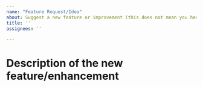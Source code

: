 ```yaml
---
name: "Feature Request/Idea"
about: Suggest a new feature or improvement (this does not mean you have to implement it)
title: ''
assignees: ''

---
```


# Description of the new feature/enhancement

<!--
A clear and concise description of what the problem is that the new feature would solve.
Describe why and how a user would use this new functionality (if applicable).
-->
